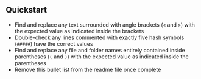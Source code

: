 # <package name>

###### <package description>

## Quickstart

- Find and replace any text surrounded with angle brackets (`<` and `>`) with the expected value as indicated inside the brackets
- Double-check any lines commented with exactly five hash symbols (`#####`) have the correct values
- Find and replace any file and folder names entirely contained inside parentheses (`(` and `)`) with the expected value as indicated inside the parentheses
- Remove this bullet list from the readme file once complete

